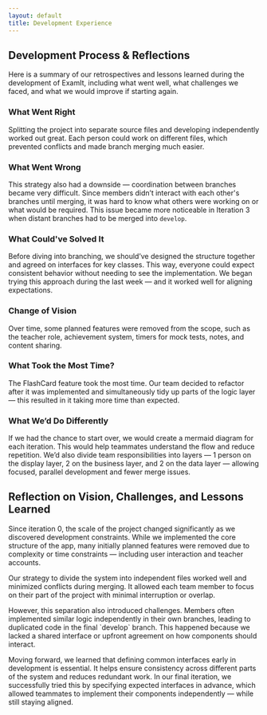 ```yaml
---
layout: default
title: Development Experience
---
```


<section class="info-card focus-card">
  <h2>Development Process & Reflections</h2>
  <p>Here is a summary of our retrospectives and lessons learned during the development of ExamIt, including what went well, what challenges we faced, and what we would improve if starting again.</p>
</section>

<section class="reflection-cards">

  <div class="reflection-card">
    <h3> What Went Right</h3>
    <p>Splitting the project into separate source files and developing independently worked out great. Each person could work on different files, which prevented conflicts and made branch merging much easier.</p>
  </div>

  <div class="reflection-card">
    <h3> What Went Wrong</h3>
    <p>This strategy also had a downside — coordination between branches became very difficult. Since members didn’t interact with each other's branches until merging, it was hard to know what others were working on or what would be required. This issue became more noticeable in Iteration 3 when distant branches had to be merged into <code>develop</code>.</p>
  </div>

  <div class="reflection-card">
    <h3> What Could've Solved It</h3>
    <p>Before diving into branching, we should’ve designed the structure together and agreed on interfaces for key classes. This way, everyone could expect consistent behavior without needing to see the implementation. We began trying this approach during the last week — and it worked well for aligning expectations.</p>
  </div>

  <div class="reflection-card">
    <h3> Change of Vision</h3>
    <p>Over time, some planned features were removed from the scope, such as the teacher role, achievement system, timers for mock tests, notes, and content sharing.</p>
  </div>

  <div class="reflection-card">
    <h3> What Took the Most Time?</h3>
    <p>The FlashCard feature took the most time. Our team decided to refactor after it was implemented and simultaneously tidy up parts of the logic layer — this resulted in it taking more time than expected.</p>
  </div>

  <div class="reflection-card">
    <h3> What We’d Do Differently</h3>
    <p>If we had the chance to start over, we would create a mermaid diagram for each iteration. This would help teammates understand the flow and reduce repetition. We’d also divide team responsibilities into layers — 1 person on the display layer, 2 on the business layer, and 2 on the data layer — allowing focused, parallel development and fewer merge issues.</p>
  </div>

</section>

<section class="info-card wide-reflection-card">
  <h2>Reflection on Vision, Challenges, and Lessons Learned</h2>
  <p>
    Since iteration 0, the scale of the project changed significantly as we discovered development constraints. While we implemented the core structure of the app, many initially planned features were removed due to complexity or time constraints — including user interaction and teacher accounts.
  </p>

  <p>
    Our strategy to divide the system into independent files worked well and minimized conflicts during merging. It allowed each team member to focus on their part of the project with minimal interruption or overlap.
  </p>

  <p>
    However, this separation also introduced challenges. Members often implemented similar logic independently in their own branches, leading to duplicated code in the final `develop` branch. This happened because we lacked a shared interface or upfront agreement on how components should interact.
  </p>

  <p>
    Moving forward, we learned that defining common interfaces early in development is essential. It helps ensure consistency across different parts of the system and reduces redundant work. In our final iteration, we successfully tried this by specifying expected interfaces in advance, which allowed teammates to implement their components independently — while still staying aligned.
  </p>
</section>
